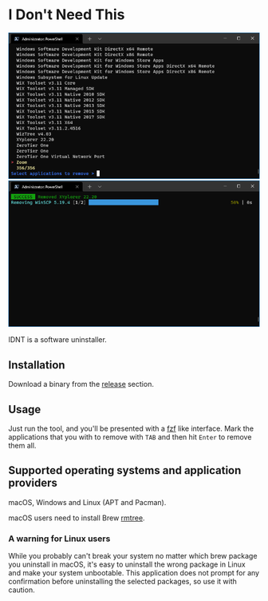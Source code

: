 # I Don't Need This

![Screenshot 1](doc/screenshot1.png)
![Screenshot 2](doc/screenshot2.png)

IDNT is a software uninstaller.

## Installation

Download a binary from the [release](https://github.com/r-darwish/idnt/releases) section.

## Usage

Just run the tool, and you'll be presented with a [fzf](https://github.com/junegunn/fzf) like interface. Mark the
applications that you with to remove with `TAB` and then hit `Enter` to remove them all.

## Supported operating systems and application providers

macOS, Windows and Linux (APT and Pacman).

macOS users need to install Brew [rmtree](https://github.com/beeftornado/homebrew-rmtree).

### A warning for Linux users

While you probably can't break your system no matter which brew package you uninstall in macOS, it's easy to uninstall
the wrong package in Linux and make your system unbootable. This application does not prompt for any confirmation before
uninstalling the selected packages, so use it with caution.
